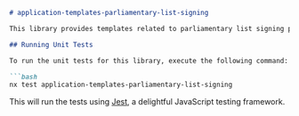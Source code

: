 ```markdown
# application-templates-parliamentary-list-signing

This library provides templates related to parliamentary list signing processes. It was generated using the [Nx](https://nx.dev) framework.

## Running Unit Tests

To run the unit tests for this library, execute the following command:

```bash
nx test application-templates-parliamentary-list-signing
```

This will run the tests using [Jest](https://jestjs.io), a delightful JavaScript testing framework.
```